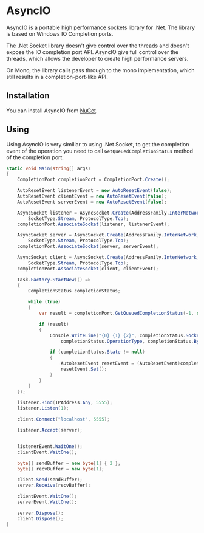 AsyncIO
========

AsyncIO is a portable high performance sockets library for .Net. The library is based on Windows IO Completion ports.

The .Net Socket library doesn't give control over the threads and doesn't expose the IO completion port API. AsyncIO give full control over the threads, which allows the developer to create high performance servers.

On Mono, the library calls pass through to the mono implementation, which still results in a completion-port-like API.

## Installation

You can install AsyncIO from [NuGet](http://www.nuget.org/packages/AsyncIO/).

## Using

Using AsyncIO is very similiar to using .Net Socket, to get the completion event of the operation you need to call `GetQueuedCompletionStatus` method of the completion port.

```csharp
static void Main(string[] args)
{
    CompletionPort completionPort = CompletionPort.Create();

    AutoResetEvent listenerEvent = new AutoResetEvent(false);
    AutoResetEvent clientEvent = new AutoResetEvent(false);
    AutoResetEvent serverEvent = new AutoResetEvent(false);

    AsyncSocket listener = AsyncSocket.Create(AddressFamily.InterNetwork, 
        SocketType.Stream, ProtocolType.Tcp);
    completionPort.AssociateSocket(listener, listenerEvent);

    AsyncSocket server = AsyncSocket.Create(AddressFamily.InterNetwork, 
        SocketType.Stream, ProtocolType.Tcp);
    completionPort.AssociateSocket(server, serverEvent);

    AsyncSocket client = AsyncSocket.Create(AddressFamily.InterNetwork, 
        SocketType.Stream, ProtocolType.Tcp);
    completionPort.AssociateSocket(client, clientEvent);

    Task.Factory.StartNew(() =>
    {
        CompletionStatus completionStatus;

        while (true)
        {
            var result = completionPort.GetQueuedCompletionStatus(-1, out completionStatus);

            if (result)
            {
                Console.WriteLine("{0} {1} {2}", completionStatus.SocketError, 
                    completionStatus.OperationType, completionStatus.BytesTransferred);

                if (completionStatus.State != null)
                {
                    AutoResetEvent resetEvent = (AutoResetEvent)completionStatus.State;
                    resetEvent.Set();
                }
            }
        }
    });

    listener.Bind(IPAddress.Any, 5555);
    listener.Listen(1);

    client.Connect("localhost", 5555);

    listener.Accept(server);


    listenerEvent.WaitOne();
    clientEvent.WaitOne();

    byte[] sendBuffer = new byte[1] { 2 };
    byte[] recvBuffer = new byte[1];

    client.Send(sendBuffer);
    server.Receive(recvBuffer);

    clientEvent.WaitOne();
    serverEvent.WaitOne();

    server.Dispose();
    client.Dispose();
}
```

